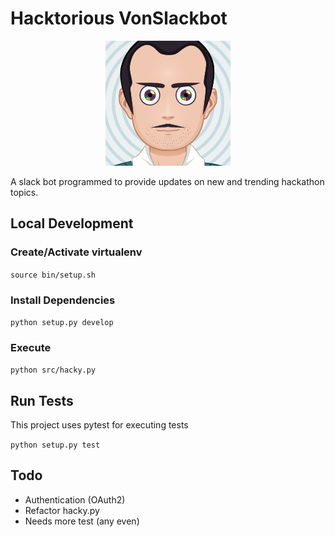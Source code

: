 # Hacktorious VonSlackbot

<p align="center">
  <img width="200" height="200" src="./img/hacky.png">
</p>
A slack bot programmed to provide updates on new and trending hackathon topics.

## Local Development

### Create/Activate virtualenv

`source bin/setup.sh`

### Install Dependencies

`python setup.py develop`

### Execute

`python src/hacky.py`

## Run Tests

This project uses pytest for executing tests

`python setup.py test`

## Todo

- Authentication (OAuth2)
- Refactor hacky.py
- Needs more test (any even)
